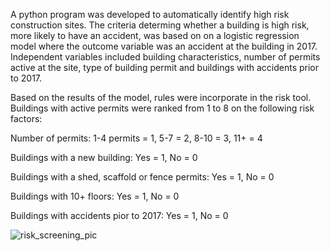 A python program was developed to automatically identify high risk construction sites. The criteria determing whether a building is high risk, more likely to have an accident, was based on on a logistic regression model where the outcome variable was an accident at the building in 2017. Independent variables included building characteristics, number of permits active at the site, type of building permit and buildings with accidents prior to 2017.

Based on the results of the model, rules were incorporate in the risk tool. Buildings with active permits were ranked from 1 to 8 on the following risk factors:

Number of permits: 1-4 permits = 1, 5-7 = 2, 8-10 = 3, 11+ = 4

Buildings with a new building: Yes = 1, No = 0

Buildings with a shed, scaffold or fence permits: Yes = 1, No = 0

Buildings with 10+ floors: Yes = 1, No = 0

Buildings with accidents pior to 2017: Yes = 1, No = 0






![risk_screening_pic](https://user-images.githubusercontent.com/11237613/42952541-b0a33ef2-8b46-11e8-89cb-9ea7a3330a8a.png)

